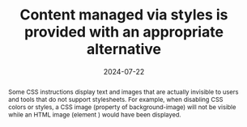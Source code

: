 ---
title: Content managed via styles is provided with an appropriate alternative
abstract: Some CSS instructions display text and images that are actually invisible to users and tools that do not support stylesheets. For example, when disabling CSS colors or styles, a CSS image (property of background-image) will not be visible while an HTML image (element <img>) would have been displayed.
categories:
  - Presentation
agrege: O4183-E063
opquast: 4 183
indiceebook: "63"
description: Režim nr. 063
before: "062"
weight: "063"
after: "064"
actif: "1"
layout: rules
date: 2024-07-22
tags:
  - accessibility
  - ""
objectif:
  - "Allow users in contexts or styles are not rendered (text browser, screen reader, browser with disabled styles) to access the current information in the form of CSS managed content (background images in particular). "
  - Improve accessibility of content to readers with disabilities.
Meo:
  - "Provide hidden content to display via CSS&nbsp;: <ul><li>for each information carried by CSS background-image or content properties;</li><li>for each information displayed via a pseudo-element CSS&nbsp;:before or&nbsp;:after;</li><li>and more generally, for every information that is otherwise absent from the page and whose rendering depends on style support.</li></ul>"
Controle:
  - Control is done at the time of the digital book design by paying particular attention to the use of the pseudo-elements CSS&nbsp;before or&nbsp;:after and CSS background-image. The normal display of the relevant page will be compared visually with its rendering after turning off background images. The display will be compared with and without background images.
epubcheck: null
ace: true
humancheck: true
ReadiumGoToolkit: null
Source:
  - Opquast
Referentiel:
  - "[Web Content Accessibility Guidelines (WCAG) 1.1.1 Non-text Content (Level A)](https://www.w3.org/TR/WCAG22/#non-text-content)"
steps:
  - Design
  - Crafting
  - Development
---